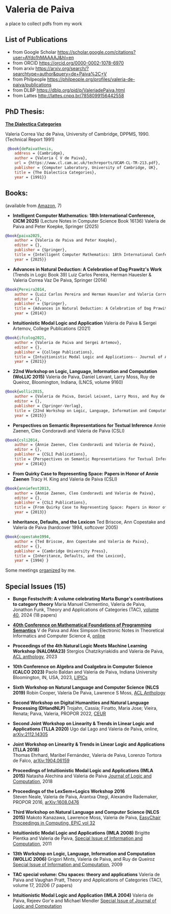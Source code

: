 # Valeria de Paiva

a place to collect pdfs from my work

## List of Publications 

* from Google Scholar https://scholar.google.com/citations?user=AYdo1hMAAAAJ&hl=en
* from ORCID https://orcid.org/0000-0002-1078-6970
* from arxiv https://arxiv.org/search/?searchtype=author&query=de+Paiva%2C+V
* from Philpeople https://philpeople.org/profiles/valeria-de-paiva/publications
* from DLBP https://dblp.org/pid/p/ValeriadePaiva.html
* from Lattes http://lattes.cnpq.br/7858099156442558

## PhD Thesis: 
**[The Dialectica Categories](https://www.cl.cam.ac.uk/techreports/UCAM-CL-TR-213.pdf)**

Valeria Correa Vaz de Paiva, 
University of Cambridge, DPPMS, 1990. (Technical Report 1991)

``` Bibtex
 @book{dePaivathesis,
	address = {Cambridge},
	author = {Valeria C V de Paiva},
	url = {https://www.cl.cam.ac.uk/techreports/UCAM-CL-TR-213.pdf},
	publisher = {Computer Laboratory, University of Cambridge, UK},
	title = {The Dialectica Categories},
	year = {1991}}
```
## Books:

(available from [Amazon](https://www.amazon.com/author/valeriapaiva), 7)

*  **Intelligent Computer Mathematics: 18th International Conference, CICM 2025)**  (Lecture Notes in Computer Science Book 16136)
Valeria de Paiva and Peter Koepke,
Springer (2025)

``` Bibtex
@book{paiva2025,
	author = {Valeria de Paiva and Peter Koepke},
	editor = {},
	publisher = {Springer},
	title = {Intelligent Computer Mathematics: 18th International Conference, CICM 2025) (Lecture Notes in Computer Science Book 16136)},
	year = {2025}}
```

*  **Advances in Natural Deduction: A Celebration of Dag Prawitz's Work** (Trends in Logic Book 39)
Luiz Carlos Pereira, Herman Hauesler & Valeria Correa Vaz De Paiva,
Springer (2014)

``` Bibtex
@book{Pereira2014,
	author = {Luiz Carlos Pereira and Herman Hauesler and Valeria Correa Vaz De Paiva},
	editor = {},
	publisher = {Springer},
	title = {Advances in Natural Deduction: A Celebration of Dag Prawitz's Work (Trends in Logic Book 39)},
	year = {2014}}
```

* **Intuitionistic Modal Logic and Application**
Valeria de Paiva & Sergei Artemov,
College Publications (2021)

``` Bibtex
@book{ifcolog2021,
	author = {Valeria de Paiva and Sergei Artemov},
	editor = {},
	publisher = {College Publications},
	title = {Intuitionistic Modal Logic and Applications-- Journal of Applied Logics, IfCoLog Journal},
	year = {2021}}
```

* **22nd Workshop on Logic, Language, Information and Computation (WoLLIC 2015)**
Valeria de Paiva, Daniel Leivant, Larry Moss, Ruy de Queiroz,  Bloomington, Indiana, (LNCS, volume 9160) 

``` Bibtex
@book{wollic2015,
	author = {Valeria de Paiva, Daniel Leivant, Larry Moss, and Ruy de Queiroz},
	editor = {},
	publisher = {Springer-Verlag},
	title = {22nd Workshop on Logic, Language, Information and Computation (WoLLIC 2015)},
	year = {2015}}
```

* **Perspectives on Semantic Representations for Textual Inference**
Annie Zaenen, Cleo Condoravdi and Valeria de Paiva (CSLI) 

``` Bibtex
@book{csli2014,
	author = {Annie Zaenen, Cleo Condoravdi and Valeria de Paiva},
	editor = {},
	publisher = {CSLI Publications},
	title = {Perspectives on Semantic Representations for Textual Inference},
	year = {2014}}
```

* **From Quirky Case to Representing Space: Papers in Honor of Annie Zaenen**
Tracy H. King and Valeria de Paiva (CSLI) 

``` Bibtex
@book{anniefest2013,
	author = {Annie Zaenen, Cleo Condoravdi and Valeria de Paiva},
	editor = {},
	publisher = {CSLI Publications},
	title = {From Quirky Case to Representing Space: Papers in Honor of Annie Zaenene},
	year = {2013}}
```

* **Inheritance, Defaults, and the Lexicon**
Ted Briscoe, Ann Copestake and Valeria de Paiva (hardcover 1994, softcover 2005)

``` Bibtex
@book{copestake1994,
	author = {Ted Briscoe, Ann Copestake and Valeria de Paiva},
	editor = {},
	publisher = {Cambridge University Press},
	title = {Inheritance, Defaults, and the Lexicon},
	year = {1994} }
```

Some meetings [organized](https://github.com/vcvpaiva/LuizCarlosPereira/blob/main/ValeriadePaiva/meetings.md) by me.


## Special Issues (15)

* **Bunge Festschrift: A volume celebrating Marta Bunge's contributions to category theory**
Maria Manuel Clementino, Valeria de Paiva, Jonathon Funk, Theory and Applications of Categories (TAC), [volume 40](http://www.tac.mta.ca/tac/index.html#vol40), 2024 (18 papers)

* **[40th Conference on Mathematical Foundations of Programming Semantics](https://entics.episciences.org/volume/view/id/962)**
V de Paiva and Alex Simpson
Electronic Notes in Theoretical Informatics and Computer Science 4, [online](https://entics.episciences.org/volume/view/id/962)

* **Proceedings of the 4th Natural Logic Meets Machine Learning Workshop (NALOMA23)**
Stergios Chatzikyriakidis and Valeria de Paiva, [ACL anthology](https://aclanthology.org/2023.naloma-1.0.pdf), 2023

* **10th Conference on Algebra and Coalgebra in Computer Science (CALCO 2023)**
  Paolo Baldan and Valeria de Paiva, Indiana University Bloomington, IN, USA, 2023, [LIPICs](https://d-nb.info/130093901X/34)

* **Sixth Workshop on Natural Language and Computer Science (NLCS 2019)**
  Robin Cooper, Valeria De Paiva, Lawrence S Moss, [ACL Anthology](https://aclanthology.org/W19-1100/)

* **Second Workshop on Digital Humanities and Natural Language Processing (DHandNLP)**
   Trojahn, Cassia;  Finatto, Maria Jose;  Vieira, Renata;  Paiva, Valeria, PROPOR 2022, [CEUR](https://dspace.uevora.pt/rdpc/handle/10174/32157)

* **Second Joint Workshop on Linearity & Trends in Linear Logic and Applications (TLLA 2020)**
  Ugo dal Lago and Valeria de Paiva, online, [arXiv:2112.14305](https://arxiv.org/abs/2112.14305)

* **Joint Workshop on Linearity & Trends in Linear Logic and Applications (TLLA 2018)**  
 Thomas Ehrhard, Maribel Fernández, Valeria de Paiva, Lorenzo Tortora de Falco, [arXiv:1904.06159](https://arxiv.org/abs/1904.06159)

* **Proceedings of Intuitionistic Modal Logic and Applications (IMLA 2015)**
 Natasha Alechina and Valeria de Paiva [Journal of Logic and Computation](https://academic.oup.com/logcom/issue/28/5), 2018

* **Proceedings of the LexSem+Logics Workshop 2016**  
 Steven Neale, Valeria de Paiva, Arantxa Otegi, Alexandre Rademaker, PROPOR 2016, [arXiv:1608.0476](https://arxiv.org/abs/1608.04767)

* **Third Workshop on Natural Language and Computer Science (NLCS 2015)**
  Makoto Kanazawa, Lawrence Moss, Valeria de Paiva, [EasyChair Proceedings in Computing, EPiC vol 32](https://easychair.org/publications/volume/NLCS15)

 * **Intuitionistic Modal Logic and Applications (IMLA 2008)**
  Brigitte Pientka and Valeria de Paiva, [Special Issue of Information and Computation](https://www.sciencedirect.com/science/article/pii/S089054011100143X?via%3Dihub), 2011

* **13th Workshop on Logic, Language, Information and Computation (WOLLiC 2006)**
  Grigori Mints, Valeria de Paiva, and Ruy de Queiroz [Special Issue of Information and Computation](https://www.sciencedirect.com/science/article/pii/S0890540109000959?via%3Dihub), 2009

* **TAC special volume: Chu spaces: theory and applications**  Valeria de Paiva and Vaughan Pratt, Theory and Applications of Categories (TAC), volume 17, 20206 (7 papers)

* **Intuitionistic Modal Logic and Application (IMLA 2004)**
  Valeria de Paiva, Rejeev Gor\'e and Michael Mendler [Special Issue of Journal of Logic and Computation](https://academic.oup.com/logcom/issue/14/4)
  



